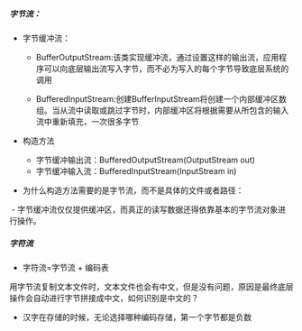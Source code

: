 ##### 字节流：

   - 字节缓冲流：

        - BufferOutputStream:该类实现缓冲流，通过设置这样的输出流，应用程序可以向底层输出流写入字节，而不必为写入的每个字节导致底层系统的调用

        - BufferedInputStream:创建BufferInputStream将创建一个内部缓冲区数组。当从流中读取或跳过字节时，内部缓冲区将根据需要从所包含的输入流中重新填充，一次很多字节

          

-  构造方法

   - 字节缓冲输出流：BufferedOutputStream(OutputStream out) 
   - 字节缓冲输入流：BufferedInputStream(InputStream in)   



- 为什么构造方法需要的是字节流，而不是具体的文件或者路径：

​       -  字节缓冲流仅仅提供缓冲区，而真正的读写数据还得依靠基本的字节流对象进行操作。



##### 字符流

- 字符流=字节流 + 编码表



用字节流复制文本文件时，文本文件也会有中文，但是没有问题，原因是最终底层操作会自动进行字节拼接成中文，如何识别是中文的？

- 汉字在存储的时候，无论选择哪种编码存储，第一个字节都是负数